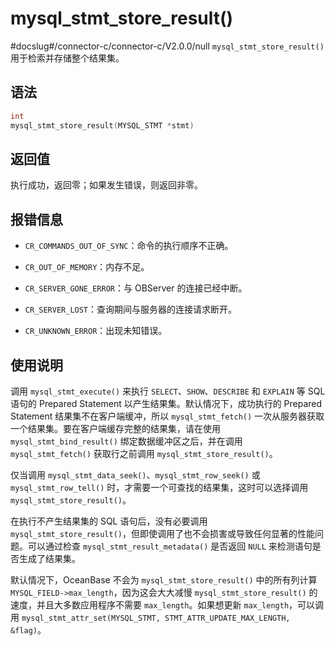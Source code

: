 mysql_stmt_store_result() 
==============================================
#docslug#/connector-c/connector-c/V2.0.0/null
`mysql_stmt_store_result()` 用于检索并存储整个结果集。

语法 
-----------------------

```c
int
mysql_stmt_store_result(MYSQL_STMT *stmt)
```



返回值 
------------------------

执行成功，返回零；如果发生错误，则返回非零。

报错信息 
-------------------------

* `CR_COMMANDS_OUT_OF_SYNC`：命令的执行顺序不正确。

  

* `CR_OUT_OF_MEMORY`：内存不足。

  

* `CR_SERVER_GONE_ERROR`：与 OBServer 的连接已经中断。

  

* `CR_SERVER_LOST`：查询期间与服务器的连接请求断开。

  

* `CR_UNKNOWN_ERROR`：出现未知错误。

  




使用说明 
-------------------------

调用 `mysql_stmt_execute()` 来执行 `SELECT`、`SHOW`、`DESCRIBE` 和 `EXPLAIN` 等 SQL 语句的 Prepared Statement 以产生结果集。默认情况下，成功执行的 Prepared Statement 结果集不在客户端缓冲，所以 `mysql_stmt_fetch()` 一次从服务器获取一个结果集。要在客户端缓存完整的结果集，请在使用 `mysql_stmt_bind_result()` 绑定数据缓冲区之后，并在调用 `mysql_stmt_fetch()` 获取行之前调用 `mysql_stmt_store_result()`。

仅当调用 `mysql_stmt_data_seek()`、`mysql_stmt_row_seek()` 或 `mysql_stmt_row_tell()` 时，才需要一个可查找的结果集，这时可以选择调用 `mysql_stmt_store_result()`。

在执行不产生结果集的 SQL 语句后，没有必要调用 `mysql_stmt_store_result()`，但即使调用了也不会损害或导致任何显著的性能问题。可以通过检查 `mysql_stmt_result_metadata()` 是否返回 `NULL` 来检测语句是否生成了结果集。

默认情况下，OceanBase 不会为 `mysql_stmt_store_result()` 中的所有列计算 `MYSQL_FIELD->max_length`，因为这会大大减慢 `mysql_stmt_store_result()` 的速度，并且大多数应用程序不需要 `max_length`。如果想更新 `max_length`，可以调用 `mysql_stmt_attr_set(MYSQL_STMT, STMT_ATTR_UPDATE_MAX_LENGTH, &flag)`。

